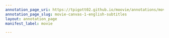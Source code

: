 ```yaml
---
annotation_page_uri: https://tpigott02.github.io/moovie/annotations/movie-canvas-1-english-subtitles.json
annotation_page_slug: movie-canvas-1-english-subtitles
layout: annotation_page
manifest_label: movie

---
```

